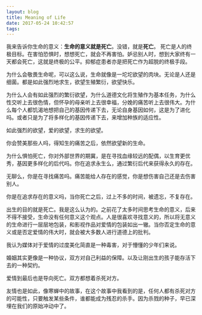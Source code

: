 ```yaml
---
layout: blog
title: Meaning of Life
date: 2017-05-24 10:42:57
tags:
---
```


我来告诉你生命的意义：**生命的意义就是死亡**。没错，就是**死亡**。
死亡是人的终极目标。在害怕恐惧时，想想死亡，就会不再害怕。妒忌别人时，想到大家终有一天都会死亡，这就是终极的公平。抑郁症患者亦是把死亡作为超脱的终极手段。
<!-- more -->
为什么会敬畏生命呢，可以这么说，生命就像是一坨坨欲望的肉块。无论是人还是细菌。都是如此强烈地求生，欲望生殖繁衍，欲望快乐。

为什么人会有如此强烈的繁衍欲望，为什么道德文化将生殖作为基本任务，为什么性交听上去很色情，但怀孕的母亲听上去很幸福，分娩的痛苦听上去很伟大。为什么每个人都饥渴地想把自己的基因传递下去，无论自身基因如何，这是为了进化吗。或者只是为了将多样化的基因传递下去，来增加种族的适应性。

如此强烈的欲望，爱的欲望，求生的欲望。

你会赞美那些人吗，得知生的痛苦之后，依然欲望新的生命。

为什么惧怕死亡，你对外部世界的期冀，是在寻找血缘较远的配偶，以生育更优秀，基因更多样化的后代吗。你在追求永生么，通过繁衍后代来获得永久的存在。

无聊么，你是在寻找痛苦吗。痛苦能给人存在的感觉，你是想伤害自己还是去伤害别人。

你是在追求存在的意义吗，当你死亡之后，过上不多的时间，被遗忘，不复存在。

出生的目的就是死亡。我是这么认为的。之前花了太多时间思考生命的意义，后来不得不接受，生命没有任何意义这个观点。人是很喜欢寻找意义的，所以将无意义的生命进行一层层地包装，和影视作品对爱情的包装如出一辙。当你否定生命的意义或是否定爱情的伟大时，就会被大多数人进行道德上的批判。

我认为媒体对于爱情的过度美化简直是一种毒害，对于懵懂的少年们来说。

婚姻其实更像是一种协议，双方对自己利益的保障。以及让刚出生的孩子能存活下去的一种契约。

爱情到最后也是导向死亡。双方都想着杀死对方。

友情也是如此，像寒蝉中的故事，在这个故事中我看到的是，任何人都有杀死对方的可能性，只要触发某些条件，谁都能成为残忍的杀手。因为杀戮的种子，早已深埋在我们的原始冲动中了。